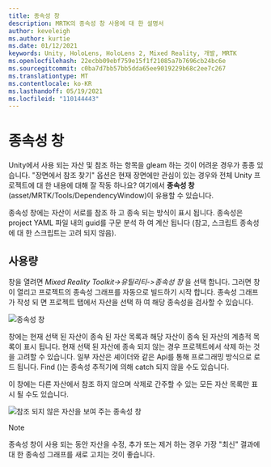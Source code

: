 ```yaml
---
title: 종속성 창
description: MRTK의 종속성 창 사용에 대 한 설명서
author: keveleigh
ms.author: kurtie
ms.date: 01/12/2021
keywords: Unity, HoloLens, HoloLens 2, Mixed Reality, 개발, MRTK
ms.openlocfilehash: 22ecbb09ebf759e15f1f21085a7b7696cb24bc6e
ms.sourcegitcommit: c0ba7d7bb57bb5dda65ee9019229b68c2ee7c267
ms.translationtype: MT
ms.contentlocale: ko-KR
ms.lasthandoff: 05/19/2021
ms.locfileid: "110144443"
---
```

# <a name="dependency-window"></a>종속성 창

Unity에서 사용 되는 자산 및 참조 하는 항목을 gleam 하는 것이 어려운 경우가 종종 있습니다. "장면에서 참조 찾기" 옵션은 현재 장면에만 관심이 있는 경우와 전체 Unity 프로젝트에 대 한 내용에 대해 잘 작동 하나요? 여기에서 **종속성 창** (asset/MRTK/Tools/DependencyWindow)이 유용할 수 있습니다.

종속성 창에는 자산이 서로를 참조 하 고 종속 되는 방식이 표시 됩니다. 종속성은 project YAML 파일 내의 guid를 구문 분석 하 여 계산 됩니다 (참고, 스크립트 종속성에 대 한 스크립트는 고려 되지 않음).

## <a name="usage"></a>사용량

창을 열려면 *Mixed Reality Toolkit->유틸리티->종속성 창* 을 선택 합니다. 그러면 창이 열리고 프로젝트의 종속성 그래프를 자동으로 빌드하기 시작 합니다. 종속성 그래프가 작성 되 면 프로젝트 탭에서 자산을 선택 하 여 해당 종속성을 검사할 수 있습니다.

![종속성 창](../images/dependency-window/MRTK_Dependency_Window.png)

창에는 현재 선택 된 자산이 종속 된 자산 목록과 해당 자산이 종속 된 자산의 계층적 목록이 표시 됩니다. 현재 선택 된 자산에 종속 되지 않는 경우 프로젝트에서 삭제 하는 것을 고려할 수 있습니다. 일부 자산은 셰이더와 같은 Api를 통해 프로그래밍 방식으로 로드 됩니다. Find ()는 종속성 추적기에 의해 catch 되지 않을 수도 있습니다.

이 창에는 다른 자산에서 참조 하지 않으며 삭제로 간주할 수 있는 모든 자산 목록만 표시 될 수도 있습니다.

![참조 되지 않은 자산을 보여 주는 종속성 창](../images/dependency-window/MRTK_Dependency_Window_Unreferenced.png)

> [!NOTE]
> 종속성 창이 사용 되는 동안 자산을 수정, 추가 또는 제거 하는 경우 가장 "최신" 결과에 대 한 종속성 그래프를 새로 고치는 것이 좋습니다.
